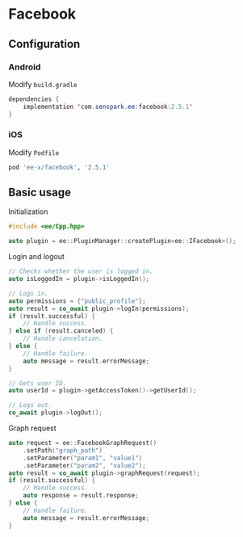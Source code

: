 # Facebook
## Configuration
### Android
Modify `build.gradle`
```java
dependencies {
    implementation 'com.senspark.ee:facebook:2.5.1'
}
```

### iOS
Modify `Podfile`
```ruby
pod 'ee-x/facebook', '2.5.1'
```

## Basic usage
Initialization
```cpp
#include <ee/Cpp.hpp>

auto plugin = ee::PluginManager::createPlugin<ee::IFacebook>();
```

Login and logout
```cpp
// Checks whether the user is logged in.
auto isLoggedIn = plugin->isLoggedIn();

// Logs in.
auto permissions = {"public_profile"};
auto result = co_await plugin->logIn(permissions);
if (result.successful) {
    // Handle success.
} else if (result.canceled) {
    // Handle cancelation.
} else {
    // Handle failure.
    auto message = result.errorMessage;
}

// Gets user ID.
auto userId = plugin->getAccessToken()->getUserId();

// Logs out.
co_await plugin->logOut();
```

Graph request
```cpp
auto request = ee::FacebookGraphRequest()
    .setPath("graph_path")
    .setParameter("param1", "value1")
    .setParameter("param2", "value2");
auto result = co_await plugin->graphRequest(request);
if (result.successful) {
    // Handle success.
    auto response = result.response;
} else {
    // Handle failure.
    auto message = result.errorMessage;
}
```